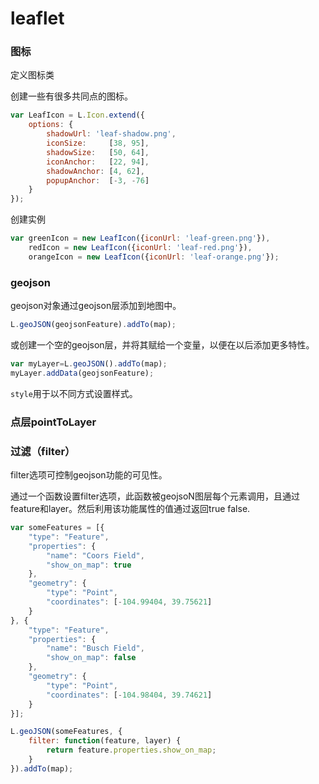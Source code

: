 # leaflet





### 图标



定义图标类

创建一些有很多共同点的图标。



```javascript
var LeafIcon = L.Icon.extend({
    options: {
        shadowUrl: 'leaf-shadow.png',
        iconSize:     [38, 95],
        shadowSize:   [50, 64],
        iconAnchor:   [22, 94],
        shadowAnchor: [4, 62],
        popupAnchor:  [-3, -76]
    }
});
```

创建实例

```javascript
var greenIcon = new LeafIcon({iconUrl: 'leaf-green.png'}),
    redIcon = new LeafIcon({iconUrl: 'leaf-red.png'}),
    orangeIcon = new LeafIcon({iconUrl: 'leaf-orange.png'});
```





### geojson

geojson对象通过geojson层添加到地图中。

```javascript
L.geoJSON(geojsonFeature).addTo(map);
```



或创建一个空的geojson层，并将其赋给一个变量，以便在以后添加更多特性。

```javascript
var myLayer=L.geoJSON().addTo(map);
myLayer.addData(geojsonFeature);
```



`style`用于以不同方式设置样式。





### 点层pointToLayer





### 过滤（filter）

filter选项可控制geojson功能的可见性。

​	通过一个函数设置filter选项，此函数被geojsoN图层每个元素调用，且通过feature和layer。然后利用该功能属性的值通过返回true false.

```javascript
var someFeatures = [{
    "type": "Feature",
    "properties": {
        "name": "Coors Field",
        "show_on_map": true
    },
    "geometry": {
        "type": "Point",
        "coordinates": [-104.99404, 39.75621]
    }
}, {
    "type": "Feature",
    "properties": {
        "name": "Busch Field",
        "show_on_map": false
    },
    "geometry": {
        "type": "Point",
        "coordinates": [-104.98404, 39.74621]
    }
}];

L.geoJSON(someFeatures, {
    filter: function(feature, layer) {
        return feature.properties.show_on_map;
    }
}).addTo(map);
```































































































